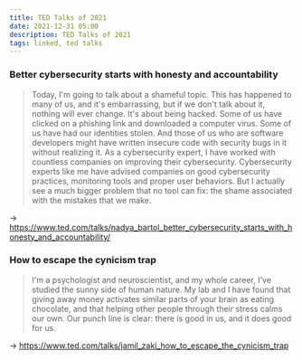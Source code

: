 ```yaml
---
title: TED Talks of 2021
date: 2021-12-31 05:00
description: TED Talks of 2021
tags: linked, ted talks
---
```


### Better cybersecurity starts with honesty and accountability

> Today, I'm going to talk about a shameful topic. This has happened to many of us, and it's embarrassing, but if we don't talk about it, nothing will ever change. It's about being hacked. Some of us have clicked on a phishing link and downloaded a computer virus. Some of us have had our identities stolen. And those of us who are software developers might have written insecure code with security bugs in it without realizing it. As a cybersecurity expert, I have worked with countless companies on improving their cybersecurity. Cybersecurity experts like me have advised companies on good cybersecurity practices, monitoring tools and proper user behaviors. But I actually see a much bigger problem that no tool can fix: the shame associated with the mistakes that we make.

→ https://www.ted.com/talks/nadya_bartol_better_cybersecurity_starts_with_honesty_and_accountability/


### How to escape the cynicism trap

> I'm a psychologist and neuroscientist, and my whole career, I've studied the sunny side of human nature. My lab and I have found that giving away money activates similar parts of your brain as eating chocolate, and that helping other people through their stress calms our own. Our punch line is clear: there is good in us, and it does good for us.

→ https://www.ted.com/talks/jamil_zaki_how_to_escape_the_cynicism_trap
